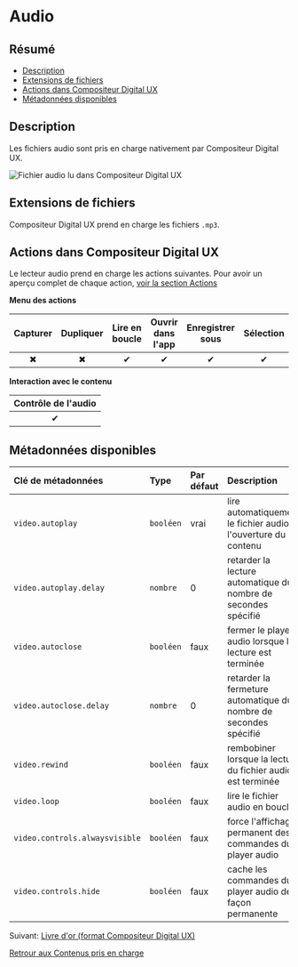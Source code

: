 # Audio

## Résumé
* [Description](#description)
* [Extensions de fichiers](#extensions-de-fichiers)
* [Actions dans Compositeur Digital UX](#actions-au-sein-du-compositeur-digital-ux)
* [Métadonnées disponibles](#métadonnées-disponibles)

## Description

Les fichiers audio sont pris en charge nativement par Compositeur Digital UX.

![Fichier audio lu dans Compositeur Digital UX](../../../en/img/content_audio.JPG)

## Extensions de fichiers 

Compositeur Digital UX prend en charge les fichiers `.mp3`.

## Actions dans Compositeur Digital UX

Le lecteur audio prend en charge les actions suivantes. Pour avoir un aperçu complet de chaque action, [voir la section Actions](actions.md)

**Menu des actions**

| Capturer | Dupliquer | Lire en boucle | Ouvrir dans l'app | Enregistrer sous | Sélection | Partager | 
|:--------:|:---------:|:--------------:|:-----------------:|:----------------:|:---------:|:--------:|
| &#x2716; | &#x2716;  | &#x2714;       | &#x2714;          | &#x2714;         | &#x2714;  | &#x2714; |

**Interaction avec le contenu**

| Contrôle de l'audio |
|:-------------------:|
| &#x2714;            | 


## Métadonnées disponibles

| Clé de métadonnées                | Type      | Par défaut | Description                                                      |
|:--------------------------------- |:----------|:-----------|:-----------------------------------------------------------------|
| `video.autoplay`                  | `booléen` | vrai       | lire automatiquement le fichier audio à l'ouverture du contenu   |
| `video.autoplay.delay`            | `nombre ` | 0          | retarder la lecture automatique du nombre de secondes spécifié   |
| `video.autoclose`                 | `booléen` | faux       | fermer le player audio lorsque la lecture est terminée           |
| `video.autoclose.delay`           | `nombre ` | 0          | retarder la fermeture automatique du nombre de secondes spécifié |
| `video.rewind`                    | `booléen` | faux       | rembobiner lorsque la lecture du fichier audio est terminée      |
| `video.loop`                      | `booléen` | faux       | lire le fichier audio en boucle                                  |
| `video.controls.alwaysvisible`    | `booléen` | faux       | force l'affichage permanent des commandes du player audio        |
| `video.controls.hide`             | `booléen` | faux       | cache les commandes du player audio de façon permanente          |

Suivant: [Livre d'or (format Compositeur Digital UX)](guestbook.md)

[Retrour aux Contenus pris en charge](index.md)
